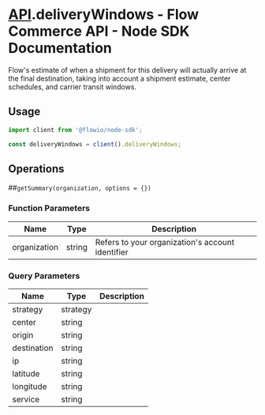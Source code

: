 # [API](README.md).deliveryWindows - Flow Commerce API - Node SDK Documentation

Flow&#x27;s estimate of when a shipment for this delivery will actually arrive at the final destination, taking into account a shipment estimate, center schedules, and carrier transit windows.

## Usage

```JavaScript
import client from '@flowio/node-sdk';

const deliveryWindows = client().deliveryWindows;
```

## Operations

##`getSummary(organization, options = {})`

### Function Parameters

| Name  | Type | Description |
| ---- | ---- | ---- |
| organization | string | Refers to your organization&#x27;s account identifier |

### Query Parameters

| Name  | Type | Description |
| ---- | ---- | ---- |
| strategy | strategy |  |
| center | string |  |
| origin | string |  |
| destination | string |  |
| ip | string |  |
| latitude | string |  |
| longitude | string |  |
| service | string |  |

